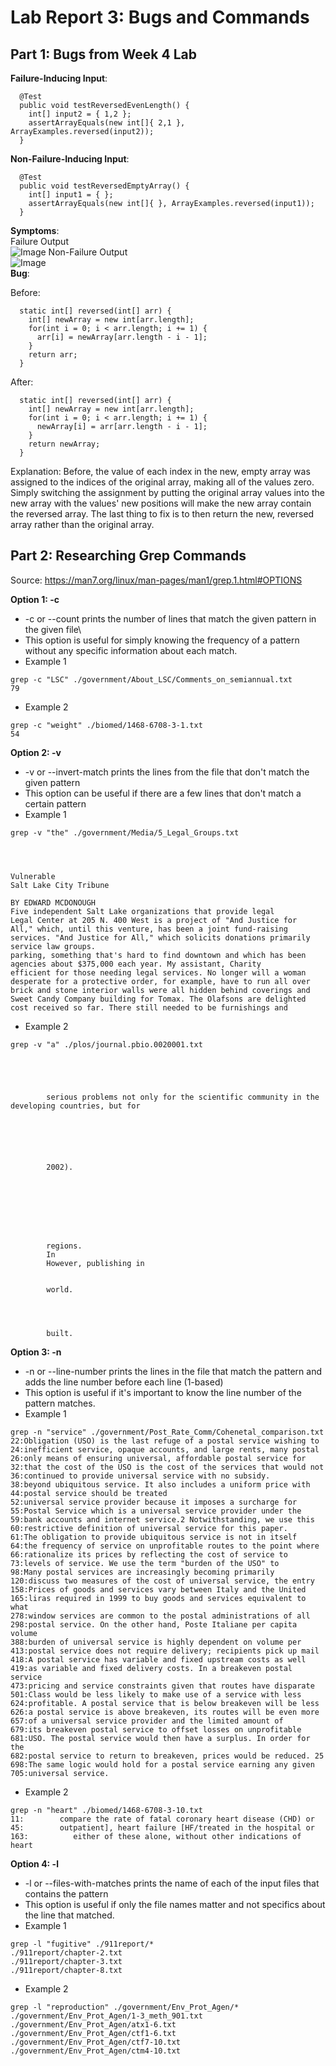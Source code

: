 # Lab Report 3: Bugs and Commands
## Part 1: Bugs from Week 4 Lab
**Failure-Inducing Input**:
```
  @Test
  public void testReversedEvenLength() {
    int[] input2 = { 1,2 };
    assertArrayEquals(new int[]{ 2,1 }, ArrayExamples.reversed(input2));
  }
```
**Non-Failure-Inducing Input**:
```
  @Test
  public void testReversedEmptyArray() {
    int[] input1 = { };
    assertArrayEquals(new int[]{ }, ArrayExamples.reversed(input1));
  }
```
**Symptoms**:\
Failure Output\
![Image](FailOutput.png)
Non-Failure Output\
![Image](SuccessOutput.png) \
**Bug**:

Before:
```
  static int[] reversed(int[] arr) {
    int[] newArray = new int[arr.length];
    for(int i = 0; i < arr.length; i += 1) {
      arr[i] = newArray[arr.length - i - 1];
    }
    return arr;
  }
```
After:
```
  static int[] reversed(int[] arr) {
    int[] newArray = new int[arr.length];
    for(int i = 0; i < arr.length; i += 1) {
      newArray[i] = arr[arr.length - i - 1];
    }
    return newArray;
  }
```
Explanation: Before, the value of each index in the new, empty array was assigned to the indices of the original array, making all of the values zero. Simply switching the assignment by putting the original array values into the new array with the values' new positions will make the new array contain the reversed array. The last thing to fix is to then return the new, reversed array rather than the original array.

## Part 2: Researching Grep Commands
Source: https://man7.org/linux/man-pages/man1/grep.1.html#OPTIONS 

**Option 1: -c**
* -c or --count prints the number of lines that match the given pattern in the given file\
* This option is useful for simply knowing the frequency of a pattern without any specific information about each match.
* Example 1

```
grep -c "LSC" ./government/About_LSC/Comments_on_semiannual.txt 
79
```
* Example 2

```
grep -c "weight" ./biomed/1468-6708-3-1.txt
54
```
**Option 2: -v**
* -v or --invert-match prints the lines from the file that don't match the given pattern
* This option can be useful if there are a few lines that don't match a certain pattern
* Example 1

```
grep -v "the" ./government/Media/5_Legal_Groups.txt 




Vulnerable
Salt Lake City Tribune

BY EDWARD MCDONOUGH
Five independent Salt Lake organizations that provide legal
Legal Center at 205 N. 400 West is a project of "And Justice for
All," which, until this venture, has been a joint fund-raising
services. "And Justice for All," which solicits donations primarily
service law groups.
parking, something that's hard to find downtown and which has been
agencies about $375,000 each year. My assistant, Charity
efficient for those needing legal services. No longer will a woman
desperate for a protective order, for example, have to run all over
brick and stone interior walls were all hidden behind coverings and
Sweet Candy Company building for Tomax. The Olafsons are delighted
cost received so far. There still needed to be furnishings and
```
* Example 2

```
grep -v "a" ./plos/journal.pbio.0020001.txt 

  
    
      
        
        serious problems not only for the scientific community in the developing countries, but for
        
          
          
        
      
      
        2002).
        
          
          
        
      
      
      
      
        regions.
        In 
        However, publishing in 
      
      
        world.
        
          
          
        
        built.
```
**Option 3: -n**
* -n or --line-number prints the lines in the file that match the pattern and adds the line number before each line (1-based)
* This option is useful if it's important to know the line number of the pattern matches.
* Example 1

```
grep -n "service" ./government/Post_Rate_Comm/Cohenetal_comparison.txt 
22:Obligation (USO) is the last refuge of a postal service wishing to
24:inefficient service, opaque accounts, and large rents, many postal
26:only means of ensuring universal, affordable postal service for
32:that the cost of the USO is the cost of the services that would not
36:continued to provide universal service with no subsidy.
38:beyond ubiquitous service. It also includes a uniform price with
44:postal service should be treated
52:universal service provider because it imposes a surcharge for
55:Postal Service which is a universal service provider under the
59:bank accounts and internet service.2 Notwithstanding, we use this
60:restrictive definition of universal service for this paper.
61:The obligation to provide ubiquitous service is not in itself
64:the frequency of service on unprofitable routes to the point where
66:rationalize its prices by reflecting the cost of service to
73:levels of service. We use the term "burden of the USO" to
98:Many postal services are increasingly becoming primarily
120:discuss two measures of the cost of universal service, the entry
158:Prices of goods and services vary between Italy and the United
165:liras required in 1999 to buy goods and services equivalent to what
278:window services are common to the postal administrations of all
298:postal service. On the other hand, Poste Italiane per capita volume
388:burden of universal service is highly dependent on volume per
413:postal service does not require delivery; recipients pick up mail
418:A postal service has variable and fixed upstream costs as well
419:as variable and fixed delivery costs. In a breakeven postal service
473:pricing and service constraints given that routes have disparate
501:Class would be less likely to make use of a service with less
624:profitable. A postal service that is below breakeven will be less
626:a postal service is above breakeven, its routes will be even more
657:of a universal service provider and the limited amount of
679:its breakeven postal service to offset losses on unprofitable
681:USO. The postal service would then have a surplus. In order for the
682:postal service to return to breakeven, prices would be reduced. 25
698:The same logic would hold for a postal service earning any given
705:universal service.
```
* Example 2

```
grep -n "heart" ./biomed/1468-6708-3-10.txt 
11:        compare the rate of fatal coronary heart disease (CHD) or
45:        outpatient], heart failure [HF/treated in the hospital or
163:          either of these alone, without other indications of heart
```
**Option 4: -l**
* -l or --files-with-matches prints the name of each of the input files that contains the pattern
* This option is useful if only the file names matter and not specifics about the line that matched.
* Example 1
  
```
grep -l "fugitive" ./911report/*
./911report/chapter-2.txt
./911report/chapter-3.txt
./911report/chapter-8.txt
```
* Example 2
  
```
grep -l "reproduction" ./government/Env_Prot_Agen/*
./government/Env_Prot_Agen/1-3_meth_901.txt
./government/Env_Prot_Agen/atx1-6.txt
./government/Env_Prot_Agen/ctf1-6.txt
./government/Env_Prot_Agen/ctf7-10.txt
./government/Env_Prot_Agen/ctm4-10.txt
```
